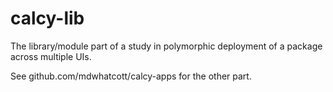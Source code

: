 # calcy-lib

The library/module part of a study in polymorphic deployment of a package across multiple UIs.

See github.com/mdwhatcott/calcy-apps for the other part.